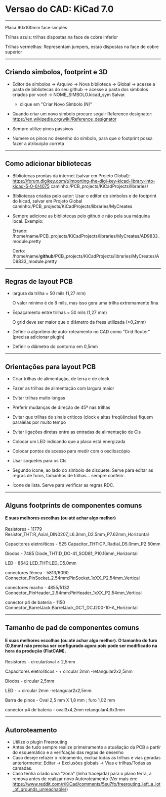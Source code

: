 # Versao do CAD: KiCad 7.0


------------------------------------------------------------------------------------------------------------------------------------------

Placa 90x100mm face simples

Trilhas azuis: trilhas dispostas na face de cobre inferior

Trilhas vermelhas: Representam jumpers, estao dispostas na face de cobre superior


------------------------------------------------------------------------------------------------------------------------------------------
## Criando simbolos, footprint e 3D
- Editor de símbolos &rarr; Arquivo &rarr; Nova biblioteca &rarr; Global &rarr;  acesse a pasta de bibliotecas do seu github &rarr; acesse a pasta dos simbolos criados por você &rarr; NOME_SIMBOLO.kicad_sym Salvar. 
    - clique em "Criar Novo Símbolo (N)"

- Quando criar um novo simbolo procure seguir Reference designator: https://en.wikipedia.org/wiki/Reference_designator
- Sempre utilize pinos passivos
- Numere os pinos no desenho do símbolo, para que o footprint possa fazer a atribuição correta

------------------------------------------------------------------------------------------------------------------------------------------


## Como adicionar bibliotecas

- Bibliotecas prontas da internet (salvar em Projeto Global): https://forum.digikey.com/t/importing-the-digi-key-kicad-library-into-kicad-5-0-0/4075
	caminho:/PCB_projects/KiCadProjects/libraries/

- Bibliotecas criadas pelo autor:  Usar o editor de simbolos e de footprint do kicad, salvar em Projeto Global
	caminho:/PCB_projects/KiCadProjects/libraries/MyCreates

- Sempre adicione as bibliotecas pelo github e não pela sua máquina local. Exemplo:
  
  Errado: /home/name/PCB_projects/KiCadProjects/libraries/MyCreates/AD9833_module.pretty
  
  Certo: /home/name/**github**/PCB_projects/KiCadProjects/libraries/MyCreates/AD9833_module.pretty
	
------------------------------------------------------------------------------------------------------------------------------------------

## Regras de layout PCB

- largura da trilha = 50 mils (1,27 mm)

 	O valor mínimo é de 8 mils, mas isso gera uma trilha extremamente fina
- Espaçamento entre trilhas = 50 mils (1,27 mm)

	O grid deve ser maior que o diâmetro da fresa utilizada (>0,2mm)
- Definir o algoritmo de auto-roteamento no CAD como “Grid Router” (precisa adicionar plugin)
- Definir o diâmetro do contorno em 0,5mm
 
 
------------------------------------------------------------------------------------------------------------------------------------------

## Orientações para layout PCB

- Criar trilhas de alimentação, de terra e de clock.
- Fazer as trilhas de alimentação com largura maior
- Evitar trilhas muito longas
- Preferir mudanças de direção de 45º nas trilhas
- Evitar que trilhas de sinais críticos (clock e altas freqüências) fiquem paralelas por muito tempo
- Evitar ligações diretas entre as entradas de alimentação de Cis
- Colocar um LED indicando que a placa está energizada
- Colocar pontos de acesso para medir com o osciloscópio
- Usar soquetes para os CIs

- Segundo ícone, ao lado do simbolo de disquete. Serve para editar as regras de furos, tamanhos de trilhas... sempre conferir. 

- Ícone de lista. Serve para verificar as regras RDC.


------------------------------------------------------------------------------------------------------------------------------------------
## Alguns footprints de componentes comuns 
#### E suas melhores  escolhas (ou até achar algo melhor)

Resistores -  11779 Resistor_THT:R_Axial_DIN0207_L6.3mm_D2.5mm_P7.62mm_Horizontal

Capacitores eletrolíticos - 525 Capacitor_THT:CP_Radial_D5.0mm_P2.50mm

Diodos -  7485 Diode_THT:D_DO-41_SOD81_P10.16mm_Horizontal

LED - 8642 LED_THT:LED_D5.0mm

conectores fêmea -  5813/6090 Connector_PinSocket_2.54mm:PinSocket_1xXX_P2.54mm_Vertical

conectores macho -  4855/5132 Connector_PinHeader_2.54mm:PinHeader_1xXX_P2.54mm_Vertical 

conector p4 de bateria - 1150 Connector_BarrelJack:BarrelJack_GCT_DCJ200-10-A_Horizontal

------------------------------------------------------------------------------------------------------------------------------------------
## Tamanho de pad de componentes comuns 
#### E suas melhores  escolhas (ou até achar algo melhor). O tamanho do furo (0,8mm) não precisa ser configurado agora pois pode ser modificado na hora da produção (FlatCAM).

Resistores -  circular/oval $\geqslant$  2,5mm 

Capacitores eletrolíticos -  	+ circular 2mm	-retangular2x2,5mm

Diodos -   circular 2,5mm 

LED - 	+ circular 2mm	-retangular2x2,5mm

Barra de pinos - Oval 2,5 mm X 1,8 mm ; furo 1,02 mm

conector p4 de bateria - oval3x4,2mm retangular4,6x3mm

------------------------------------------------------------------------------------------------------------------------------------------


## Autoroteamento

- Utilize o plugin Freerouting
- Antes de tudo sempre realize primeiramente a atualiação da PCB a partir do esquemático e a verifcação das regras de desenho
- Caso deseje refazer o roteamento, exclua todas as trilhas e vias geradas anteriormente: Editar &rarr; Exclusões globais &rarr; Vias e trilhas/Todas as camadas.
- Caso tenha criado uma "zona" (linha tracejada) para o plano terra, a remova antes de realizar novo Autoroteamento (Ver mais em: https://www.reddit.com/r/KiCad/comments/5eu7fo/freerouting_left_a_lot_of_grounds_unreachable/)


